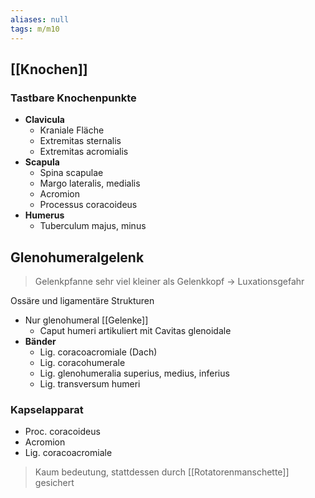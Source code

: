 ```yaml
---
aliases: null
tags: m/m10
---
```

## [[Knochen]]
### Tastbare Knochenpunkte
- **Clavicula**
	- Kraniale Fläche
	- Extremitas sternalis
	- Extremitas acromialis
- **Scapula**
	- Spina scapulae
	- Margo lateralis, medialis
	- Acromion
	- Processus coracoideus
- **Humerus**
	- Tuberculum majus, minus

## Glenohumeralgelenk
> Gelenkpfanne sehr viel kleiner als Gelenkkopf → Luxationsgefahr

Ossäre und ligamentäre Strukturen
- Nur glenohumeral [[Gelenke]]
	- Caput humeri artikuliert mit Cavitas glenoidale
- **Bänder**
	- Lig. coracoacromiale (Dach)
	- Lig. coracohumerale
	- Lig. glenohumeralia superius, medius, inferius
	- Lig. transversum humeri

### Kapselapparat
- Proc. coracoideus
- Acromion
- Lig. coracoacromiale 
> Kaum bedeutung, stattdessen durch [[Rotatorenmanschette]] gesichert

